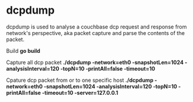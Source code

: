 # dcpdump
dcpdump is used to analyse a couchbase dcp request and response from network's perspective, aka packet capture and parse the contents of the packet.

Build
  **go build**

Capture all dcp packet
  **./dcpdump -network=eth0 -snapshotLen=1024 -analysisInterval=120 -topN=10 -printAll=false -timeout=10**
  
Cpature dcp packet from or to one specific host
  **./dcpdump -network=eth0 -snapshotLen=1024 -analysisInterval=120 -topN=10 -printAll=false -timeout=10 -server=127.0.0.1**
